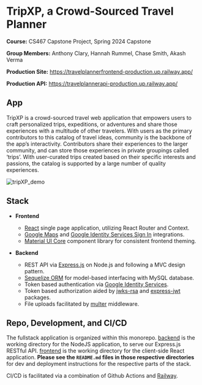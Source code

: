 # TripXP, a Crowd-Sourced Travel Planner
**Course:** CS467 Capstone Project, Spring 2024 Capstone

**Group Members:** Anthony Clary, Hannah Rummel, Chase Smith, Akash Verma

**Production Site:** <https://travelplannerfrontend-production.up.railway.app/>

**Production API:** <https://travelplannerapi-production.up.railway.app/>

## App
TripXP is a crowd-sourced travel web application that empowers users to craft personalized trips, expeditions, or adventures and share those experiences with a multitude of other travelers. With users as the primary contributors to this catalog of travel ideas, community is the backbone of the app’s interactivity. Contributors share their experiences to the larger community, and can store those experiences in private groupings called ‘trips’. With user-curated trips created based on their specific interests and passions, the catalog is supported by a large number of quality experiences.

![tripXP_demo](https://github.com/CS467-S24-TravelPlanner/TripXP/assets/9044153/43b4a125-1f7c-4a6b-bb6b-606eb5f7aae4)

## Stack
* **Frontend**​
  * [React](https://react.dev/) single page application, utilizing React Router and Context. ​
  * [Google Maps](https://developers.google.com/maps) and [Google Identity Services Sign In](https://developers.google.com/identity) integrations.​
  * [Material UI Core](https://mui.com/material-ui/getting-started/) component library for consistent frontend theming. ​

* **Backend​**​
  * REST API via [Express.js](https://expressjs.com/) on Node.js and following a MVC design pattern.​
  * [Sequelize ORM](https://sequelize.org/) for model-based interfacing with MySQL database.​
  * Token based authentication via [Google Identity Services](https://developers.google.com/identity).​
  * Token based authorization aided by [jwks-rsa](https://www.npmjs.com/package/jwks-rsa) and [express-jwt](https://www.npmjs.com/package/express-jwt) packages.​
  * File uploads facilitated by [multer](https://www.npmjs.com/package/multer) middleware.​

## Repo, Development, and CI/CD
The fullstack application is organized within this monorepo. [backend](/backend) is the working directory for the NodeJS application, to serve our Express.js RESTful API. [frontend](/frontend) is the working directory for the client-side React application. **Please see the `README.md` files in those respective directories** for dev and deployment instructions for the respective parts of the stack. 

CI/CD is facilitated via a combination of Github Actions and [Railway](https://railway.app/). 
